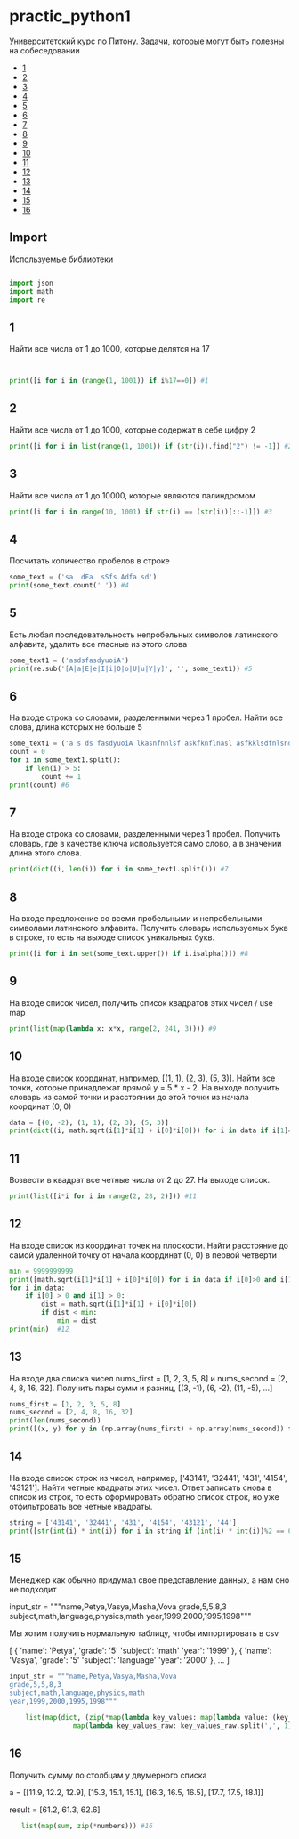 # practic_python1

Университетский курс по Питону. Задачи, которые могут быть полезны на собеседовании


+ [1](#1)
+ [2](#2)
+ [3](#3)
+ [4](#4)
+ [5](#5)
+ [6](#6)
+ [7](#7)
+ [8](#8)
+ [9](#9)
+ [10](#10)
+ [11](#11)
+ [12](#12)
+ [13](#13)
+ [14](#14)
+ [15](#15)
+ [16](#16)

## Import

Используемые библиотеки

```python

import json
import math
import re

```

## 1

Найти все числа от 1 до 1000, которые делятся на 17

```python


print([i for i in (range(1, 1001)) if i%17==0]) #1

```
## 2

Найти все числа от 1 до 1000, которые содержат в себе цифру 2

```python
print([i for i in list(range(1, 1001)) if (str(i)).find("2") != -1]) #2

```

## 3

Найти все числа от 1 до 10000, которые являются палиндромом	

```python
print([i for i in range(10, 1001) if str(i) == (str(i))[::-1]]) #3
```

## 4

Посчитать количество пробелов в строке

```python
some_text = ('sa  dFa  sSfs Adfa sd')
print(some_text.count(' ')) #4
```
## 5

Есть любая последовательность непробельных символов латинского алфавита, удалить все гласные из этого слова

```python
some_text1 = ('asdsfasdyuoiA')
print(re.sub('[A|a|E|e|I|i|O|o|U|u|Y|y]', '', some_text1)) #5
```

## 6

На входе строка со словами, разделенными через 1 пробел. Найти все слова, длина которых не больше 5

```python
some_text1 = ('a s ds fasdyuoiA lkasnfnnlsf askfknflnasl asfkklsdfnlsndf')
count = 0
for i in some_text1.split():
    if len(i) > 5:
        count += 1
print(count) #6
```

## 7

На входе строка со словами, разделенными через 1 пробел. Получить словарь, где в качестве ключа используется само слово, а в значении длина этого слова.

```python
print(dict((i, len(i)) for i in some_text1.split())) #7
```

## 8

На входе предложение со всеми пробельными и непробельными символами латинского алфавита. Получить словарь используемых букв в строке, то есть на выходе список уникальных букв.

```python
print([i for i in set(some_text.upper()) if i.isalpha()]) #8
```
## 9

На входе список чисел, получить список квадратов этих чисел / use map
 
```python
print(list(map(lambda x: x*x, range(2, 241, 3)))) #9
```

## 10

На входе список координат, например, [(1, 1), (2, 3), (5, 3)]. Найти все точки, которые принадлежат прямой y = 5 * x - 2. 
На выходе получить словарь из самой точки и расстоянии до этой точки из начала координат (0, 0)

```python
data = [(0, -2), (1, 1), (2, 3), (5, 3)]
print(dict((i, math.sqrt(i[1]*i[1] + i[0]*i[0])) for i in data if i[1]==5*i[0]-2)) #10
```
## 11

Возвести в квадрат все четные числа от 2 до 27. На выходе список.

```python
print(list([i*i for i in range(2, 28, 2)])) #11
```


## 12

На входе список из координат точек на плоскости. Найти расстояние до самой удаленной точку от начала координат (0, 0) в первой четверти 
 
 
```python
min = 9999999999
print([math.sqrt(i[1]*i[1] + i[0]*i[0]) for i in data if i[0]>0 and i[1]>0])
for i in data:
    if i[0] > 0 and i[1] > 0:
        dist = math.sqrt(i[1]*i[1] + i[0]*i[0])
        if dist < min:
            min = dist
print(min)  #12
```
## 13

На входе два списка чисел nums_first = [1, 2, 3, 5, 8] и nums_second = [2, 4, 8, 16, 32]. Получить пары сумм и разниц, [(3, -1), (6, -2), (11, -5), ...]


```python
nums_first = [1, 2, 3, 5, 8]
nums_second = [2, 4, 8, 16, 32]
print(len(nums_second))
print([(x, y) for y in (np.array(nums_first) + np.array(nums_second)) for x in (np.array(nums_first) - np.array(nums_second))])
```

## 14

На входе список строк из чисел, например, ['43141', '32441', '431', '4154', '43121']. Найти четные квадраты этих чисел. Ответ записать снова в список из строк, то есть сформировать обратно список строк, но уже отфильтровать все четные квадраты.

```python
string = ['43141', '32441', '431', '4154', '43121', '44']
print([str(int(i) * int(i)) for i in string if (int(i) * int(i))%2 == 0]) #14
```

## 15


Менеджер как обычно придумал свое представление данных, а нам оно не подходит

input_str = """name,Petya,Vasya,Masha,Vova
grade,5,5,8,3
subject,math,language,physics,math
year,1999,2000,1995,1998"""


Мы хотим получить нормальную таблицу, чтобы импортировать в csv


[
  {
    'name': 'Petya',
    'grade': '5'
    'subject': 'math'
    'year': '1999'
  },
  {
    'name': 'Vasya',
    'grade': '5'
    'subject': 'language'
    'year': '2000'
  },
  ...
]


```python
input_str = """name,Petya,Vasya,Masha,Vova
grade,5,5,8,3
subject,math,language,physics,math
year,1999,2000,1995,1998"""

    list(map(dict, (zip(*map(lambda key_values: map(lambda value: (key_values[0], value), key_values[1].split(',')),
                map(lambda key_values_raw: key_values_raw.split(',', 1),s.splitlines()))))))
```
## 16

Получить сумму по столбцам у двумерного списка

a = [[11.9, 12.2, 12.9],
    [15.3, 15.1, 15.1], 
    [16.3, 16.5, 16.5],
    [17.7, 17.5, 18.1]]
    
result = [61.2, 61.3, 62.6]  

```python
   list(map(sum, zip(*numbers))) #16
```
